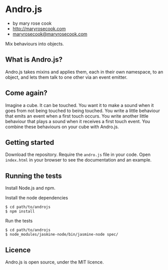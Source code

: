 # Andro.js

* by mary rose cook
* http://maryrosecook.com
* maryrosecook@maryrosecook.com

Mix behaviours into objects.

## What is Andro.js?

Andro.js takes mixins and applies them, each in their own namespace, to an object, and lets them talk to one other via an event emitter.

## Come again?

Imagine a cube.  It can be touched.  You want it to make a sound when it goes from not being touched to being touched.  You write a little behaviour that emits an event when a first touch occurs.  You write another little behaviour that plays a sound when it receives a first touch event.  You combine these behaviours on your cube with Andro.js.

## Getting started

Download the repository.  Require the `andro.js` file in your code.  Open `index.html` in your browser to see the documentation and an example.

## Running the tests

Install Node.js and npm.

Install the node dependencies

    $ cd path/to/androjs
    $ npm install

Run the tests

    $ cd path/to/androjs
    $ node_modules/jasmine-node/bin/jasmine-node spec/

## Licence

Andro.js is open source, under the MIT licence.
